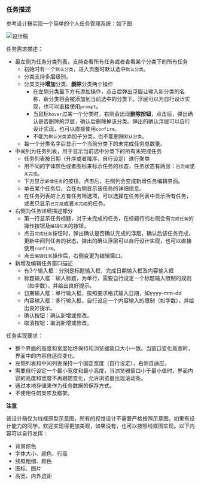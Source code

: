 ### 任务描述

参考设计稿实现一个简单的个人任务管理系统：如下图

![设计稿](http://ww1.sinaimg.cn/large/0073y0I6gy1gg3qfe8jqij30zk0gon2k.jpg)

任务需求描述：

* 最左侧为任务分类列表，支持查看所有任务或者查看某个分类下的所有任务
    - 初始时有一个`默认分类`，进入页面时默认选中`默认分类`。
    - 分类支持多层级别。
    - 分类支持**增加**分类、**删除**分类两个操作
        - 在左侧分类最下方有添加操作，点击后弹出浮层让输入新分类的名称，新分类将会被添加到当前选中的分类下。浮层可以为自行设计实现，也可以直接使用`prompt`。
        - 当鼠标`hover`过某一个分类时，右侧会出现**删除按钮**，点击后，弹出确认是否删除的浮层，确认后删除掉该分类。弹出的确认浮层可以自行设计实现，也可以直接使用`confirm`。
        - 不能为`默认分类`添加子分类，也不能删除`默认分类`。
    * 每一个分类名字后显示一个当前分类下的未完成任务总数量。
* 中间列为任务列表，用于显示当前选中分类下的所有未完成任务
    - 任务列表按日期（升序或者降序，自行设定）进行聚类
    - 用不同的字体颜色或者图标来标示任务的状态，任务状态有两张：`已完成`或`未完成`。
    - 下方显示`新增任务`的按钮，点击后，右侧列会变成新增任务编辑界面。
    - 单击某个任务后，会在右侧显示该任务的详细信息。
    - 在任务列表的上方有任务筛选项，可以选择在任务列表中显示所有任务，或者只显示`已完成`或者`未完成`的任务。
* 右侧为任务详细描述部分
    - 第一行显示任务标题，对于未完成的任务，在标题行的右侧会有`完成任务`的操作按钮及`编辑任务`的按钮。
    - 点击`完成任务`按钮时，弹出确认是否确认完成的浮层，确认后该任务完成，更新中间列任务的状态。弹出的确认浮层可以自行设计实现，也可以直接使用`confirm`。
    - 点击`编辑任务`操作后，右侧变更为编辑窗口。
* 新增及编辑任务窗口描述
    - 有3个输入框：分别是标题输入框，完成日期输入框及内容输入框
    - 标题输入框：输入标题，为单行，需要自行设定一个标题输入限制的规则（如字数），并给出良好提示。
    - 日期输入框：单行输入框，按照要求格式输入日期，如yyyy-mm-dd
    - 内容输入框：多行输入框，自行设定一个内容输入的限制（如字数），并给出良好提示。
    - 确认按钮：确认新增或修改。
    - 取消按钮：取消新增或修改。

任务实现要求：

* 整个界面的高度和宽度始终保持和浏览器窗口大小一致。当窗口变化高宽时，界面中的内容自适应变化。
* 左侧列表和中间列表保持一个固定宽度（自行设定），右侧自适应。
* 需要自行设定一个最小宽度和最小高度，当浏览器窗口小于最小值时，界面内容的高度和宽度不再跟随变化，允许浏览器出现滚动条。
* 通过本地存储来作为任务数据的保存方式。
* 不使用任何类库及框架。

**注意**

该设计稿仅为线框原型示意图，所有的视觉设计不需要严格按照示意图。如果有设计能力的同学，欢迎实现得更加美观，如果没有，也可以按照线框图实现。以下内容可以自行发挥：

* 背景颜色
* 字体大小、颜色、行高
* 线框粗细、颜色
* 图标、图片
* 高宽、内外边距

